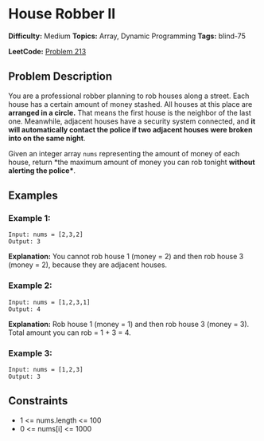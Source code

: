 # House Robber II

**Difficulty:** Medium
**Topics:** Array, Dynamic Programming
**Tags:** blind-75

**LeetCode:** [Problem 213](https://leetcode.com/problems/house-robber-ii/description/)

## Problem Description

You are a professional robber planning to rob houses along a street. Each house has a certain amount of money stashed. All houses at this place are **arranged in a circle.** That means the first house is the neighbor of the last one. Meanwhile, adjacent houses have a security system connected, and **it will automatically contact the police if two adjacent houses were broken into on the same night**.

Given an integer array `nums` representing the amount of money of each house, return \*the maximum amount of money you can rob tonight **without alerting the police\***.

## Examples

### Example 1:

```
Input: nums = [2,3,2]
Output: 3
```

**Explanation:** You cannot rob house 1 (money = 2) and then rob house 3 (money = 2), because they are adjacent houses.

### Example 2:

```
Input: nums = [1,2,3,1]
Output: 4
```

**Explanation:** Rob house 1 (money = 1) and then rob house 3 (money = 3).
Total amount you can rob = 1 + 3 = 4.

### Example 3:

```
Input: nums = [1,2,3]
Output: 3
```

## Constraints

- 1 <= nums.length <= 100
- 0 <= nums[i] <= 1000
